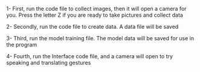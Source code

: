 1- First, run the code file to collect images, then it will open a camera for you. Press the letter Z if you are ready to take pictures and collect data

2- Secondly, run the code file to create data. A data file will be saved

3- Third, run the model training file. The model data will be saved for use in the program

4- Fourth, run the Interface code file, and a camera will open to try speaking and translating gestures
